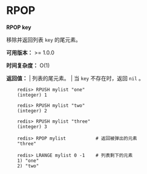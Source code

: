 # RPOP


**RPOP key**

移除并返回列表 ``key`` 的尾元素。 

**可用版本：**
    >= 1.0.0

**时间复杂度：**
    O(1)

**返回值：**
    | 列表的尾元素。
    | 当 ``key`` 不存在时，返回 ``nil`` 。

```
    redis> RPUSH mylist "one" 
    (integer) 1

    redis> RPUSH mylist "two"
    (integer) 2

    redis> RPUSH mylist "three"
    (integer) 3

    redis> RPOP mylist           # 返回被弹出的元素
    "three"

    redis> LRANGE mylist 0 -1    # 列表剩下的元素 
    1) "one"
    2) "two"
```